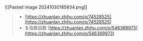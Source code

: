 ![[Pasted image 20241030185834.png]]
> -  [https://zhuanlan.zhihu.com/p/74528525](https://zhuanlan.zhihu.com/p/74528525)
> - 复指数函数 [https://zhuanlan.zhihu.com/p/546369973](https://zhuanlan.zhihu.com/p/546369973)

